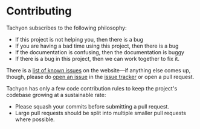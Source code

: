# Contributing

Tachyon subscribes to the following philosophy:

- If this project is not helping you, then there is a bug
- If you are having a bad time using this project, then there is a bug
- If the documentation is confusing, then the documentation is buggy
- If there is a bug in this project, then we can work together to fix it.

There is a [list of known issues](https://fasterthanlight.net/#known-issues) on the website—if anything else comes up, though, please do [open an issue](https://github.com/weebney/tachyon/issues/) in the [issue tracker](https://github.com/weebney/tachyon/issues/) or open a pull request.

Tachyon has only a few code contribution rules to keep the project's codebase growing at a sustainable rate:

- Please squash your commits before submitting a pull request.
- Large pull requests should be split into multiple smaller pull requests where possible.
